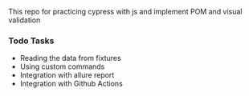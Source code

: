 This repo for practicing cypress with js and implement POM and visual validation

### Todo Tasks

- Reading the data from fixtures
- Using custom commands
- Integration with allure report
- Integration with Github Actions
